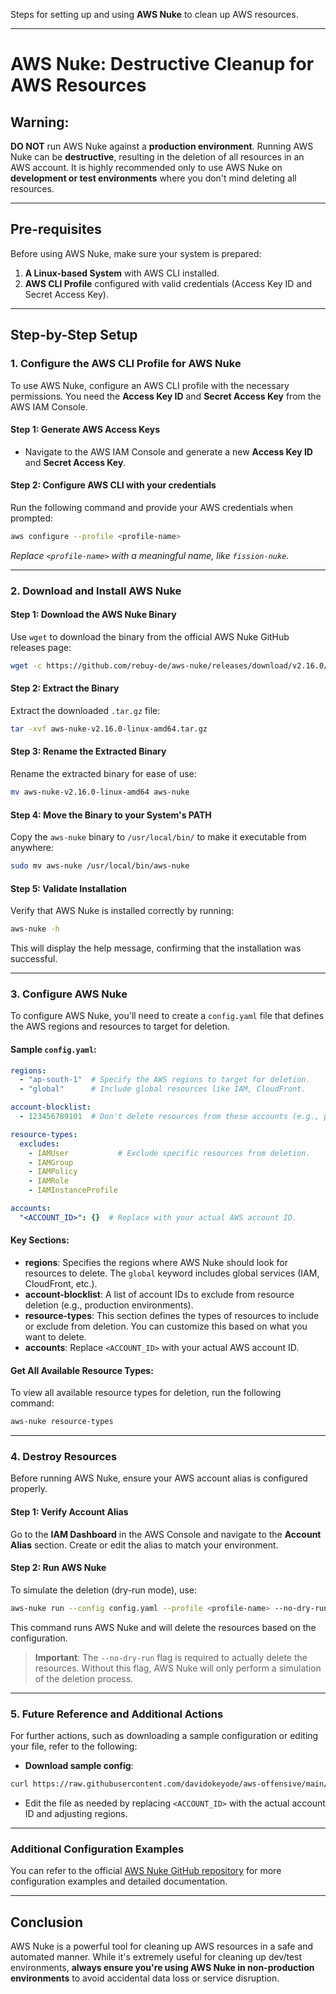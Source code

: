 Steps for setting up and using **AWS Nuke** to clean up AWS resources.

---

# AWS Nuke: Destructive Cleanup for AWS Resources

## **Warning:**
**DO NOT** run AWS Nuke against a **production environment**. Running AWS Nuke can be **destructive**, resulting in the deletion of all resources in an AWS account. It is highly recommended only to use AWS Nuke on **development or test environments** where you don't mind deleting all resources.

---

## **Pre-requisites**
Before using AWS Nuke, make sure your system is prepared:

1. **A Linux-based System** with AWS CLI installed.
2. **AWS CLI Profile** configured with valid credentials (Access Key ID and Secret Access Key).

---

## **Step-by-Step Setup**

### **1. Configure the AWS CLI Profile for AWS Nuke**

To use AWS Nuke, configure an AWS CLI profile with the necessary permissions. You need the **Access Key ID** and **Secret Access Key** from the AWS IAM Console.

#### Step 1: **Generate AWS Access Keys**
   - Navigate to the AWS IAM Console and generate a new **Access Key ID** and **Secret Access Key**.

#### Step 2: **Configure AWS CLI with your credentials**

Run the following command and provide your AWS credentials when prompted:

```bash
aws configure --profile <profile-name>
```
*Replace `<profile-name>` with a meaningful name, like `fission-nuke`.*

---

### **2. Download and Install AWS Nuke**

#### Step 1: **Download the AWS Nuke Binary**

Use `wget` to download the binary from the official AWS Nuke GitHub releases page:

```bash
wget -c https://github.com/rebuy-de/aws-nuke/releases/download/v2.16.0/aws-nuke-v2.16.0-linux-amd64.tar.gz
```

#### Step 2: **Extract the Binary**

Extract the downloaded `.tar.gz` file:

```bash
tar -xvf aws-nuke-v2.16.0-linux-amd64.tar.gz
```

#### Step 3: **Rename the Extracted Binary**

Rename the extracted binary for ease of use:

```bash
mv aws-nuke-v2.16.0-linux-amd64 aws-nuke
```

#### Step 4: **Move the Binary to your System's PATH**

Copy the `aws-nuke` binary to `/usr/local/bin/` to make it executable from anywhere:

```bash
sudo mv aws-nuke /usr/local/bin/aws-nuke
```

#### Step 5: **Validate Installation**

Verify that AWS Nuke is installed correctly by running:

```bash
aws-nuke -h
```

This will display the help message, confirming that the installation was successful.

---

### **3. Configure AWS Nuke**

To configure AWS Nuke, you'll need to create a `config.yaml` file that defines the AWS regions and resources to target for deletion.

#### Sample `config.yaml`:

```yaml
regions:
  - "ap-south-1"  # Specify the AWS regions to target for deletion.
  - "global"      # Include global resources like IAM, CloudFront.

account-blocklist:
  - 123456789101  # Don't delete resources from these accounts (e.g., production account).

resource-types:
  excludes:
    - IAMUser           # Exclude specific resources from deletion.
    - IAMGroup
    - IAMPolicy
    - IAMRole
    - IAMInstanceProfile

accounts:
  "<ACCOUNT_ID>": {}  # Replace with your actual AWS account ID.
```

#### Key Sections:

- **regions**: Specifies the regions where AWS Nuke should look for resources to delete. The `global` keyword includes global services (IAM, CloudFront, etc.).
- **account-blocklist**: A list of account IDs to exclude from resource deletion (e.g., production environments).
- **resource-types**: This section defines the types of resources to include or exclude from deletion. You can customize this based on what you want to delete.
- **accounts**: Replace `<ACCOUNT_ID>` with your actual AWS account ID.

#### Get All Available Resource Types:

To view all available resource types for deletion, run the following command:

```bash
aws-nuke resource-types
```

---

### **4. Destroy Resources**

Before running AWS Nuke, ensure your AWS account alias is configured properly.

#### Step 1: **Verify Account Alias**

Go to the **IAM Dashboard** in the AWS Console and navigate to the **Account Alias** section. Create or edit the alias to match your environment.

#### Step 2: **Run AWS Nuke**

To simulate the deletion (dry-run mode), use:

```bash
aws-nuke run --config config.yaml --profile <profile-name> --no-dry-run
```

This command runs AWS Nuke and will delete the resources based on the configuration. 

> **Important**: The `--no-dry-run` flag is required to actually delete the resources. Without this flag, AWS Nuke will only perform a simulation of the deletion process.

---

### **5. Future Reference and Additional Actions**

For further actions, such as downloading a sample configuration or editing your file, refer to the following:

- **Download sample config**:

```bash
curl https://raw.githubusercontent.com/davidokeyode/aws-offensive/main/nuke-config.yml -o nuke-config.yml
```

- Edit the file as needed by replacing `<ACCOUNT_ID>` with the actual account ID and adjusting regions.

---

### **Additional Configuration Examples**

You can refer to the official [AWS Nuke GitHub repository](https://github.com/rebuy-de/aws-nuke) for more configuration examples and detailed documentation.

--- 

## **Conclusion**

AWS Nuke is a powerful tool for cleaning up AWS resources in a safe and automated manner. While it's extremely useful for cleaning up dev/test environments, **always ensure you're using AWS Nuke in non-production environments** to avoid accidental data loss or service disruption.
